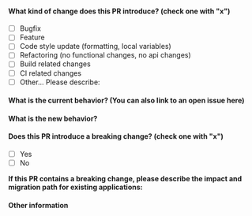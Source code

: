 #### What kind of change does this PR introduce? (check one with "x")
- [ ] Bugfix
- [ ] Feature
- [ ] Code style update (formatting, local variables)
- [ ] Refactoring (no functional changes, no api changes)
- [ ] Build related changes
- [ ] CI related changes
- [ ] Other... Please describe:

#### What is the current behavior? (You can also link to an open issue here)


#### What is the new behavior?


#### Does this PR introduce a breaking change? (check one with "x")
- [ ] Yes
- [ ] No

**If this PR contains a breaking change, please describe the impact and migration path for existing applications:**


#### Other information
